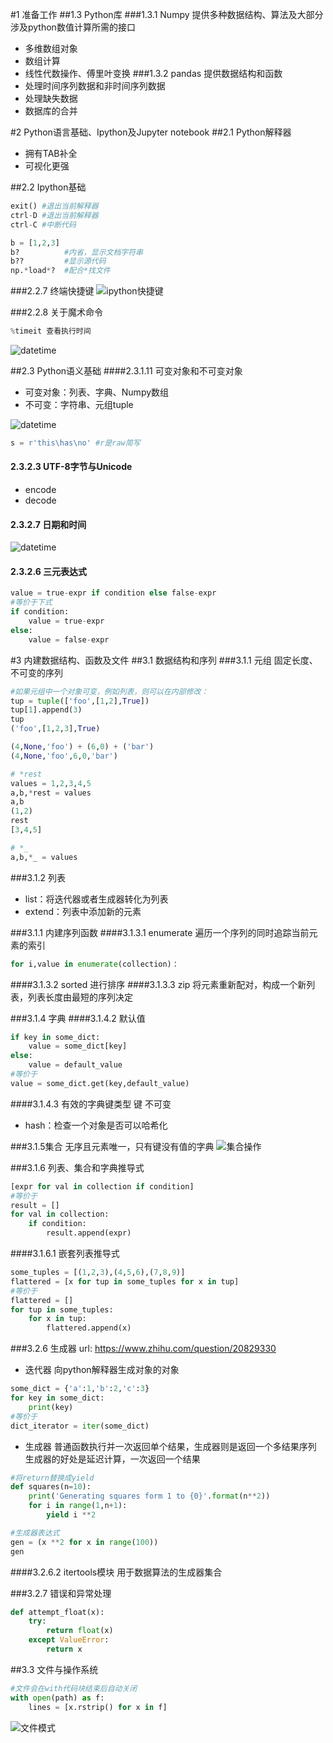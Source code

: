 #1 准备工作
##1.3 Python库
###1.3.1 Numpy
提供多种数据结构、算法及大部分涉及python数值计算所需的接口
- 多维数组对象
- 数组计算
- 线性代数操作、傅里叶变换
###1.3.2 pandas
提供数据结构和函数
- 处理时间序列数据和非时间序列数据
- 处理缺失数据
- 数据库的合并

#2 Python语言基础、Ipython及Jupyter notebook
##2.1 Python解释器
- 拥有TAB补全
- 可视化更强

##2.2 Ipython基础
```python
exit() #退出当前解释器
ctrl-D #退出当前解释器
ctrl-C #中断代码

b = [1,2,3]
b?          #内省，显示文档字符串
b??         #显示源代码
np.*load*?  #配合*找文件
```

###2.2.7 终端快捷键
![ipython快捷键](https://github.com/Xiao-hu-star/img/blob/main/ipython_key.jpg?raw=true)


###2.2.8 关于魔术命令
```python
%timeit 查看执行时间
```

![datetime](https://github.com/Xiao-hu-star/img/blob/main/%E9%AD%94%E6%9C%AF%E5%91%BD%E4%BB%A4.jpg?raw=true)

##2.3 Python语义基础
####2.3.1.11 可变对象和不可变对象
- 可变对象：列表、字典、Numpy数组
- 不可变：字符串、元组tuple
  
![datetime](https://github.com/Xiao-hu-star/img/blob/main/%E6%A0%87%E9%87%8F%E7%B1%BB%E5%9E%8B.jpg?raw=true)

```python
s = r'this\has\no' #r是raw简写
```

#### 2.3.2.3 UTF-8字节与Unicode
- encode
- decode

#### 2.3.2.7 日期和时间
![datetime](https://github.com/Xiao-hu-star/img/blob/main/datetime.jpg?raw=true)

#### 2.3.2.6 三元表达式
```python
value = true-expr if condition else false-expr
#等价于下式
if condition:
    value = true-expr
else:
    value = false-expr
```

#3 内建数据结构、函数及文件
##3.1 数据结构和序列
###3.1.1 元组
固定长度、不可变的序列
```python
#如果元组中一个对象可变，例如列表，则可以在内部修改：
tup = tuple(['foo',[1,2],True])
tup[1].append(3)
tup
('foo',[1,2,3],True)

(4,None,'foo') + (6,0) + ('bar')
(4,None,'foo',6,0,'bar')

# *rest
values = 1,2,3,4,5
a,b,*rest = values
a,b
(1,2)
rest
[3,4,5]

# *_
a,b,*_ = values
```

###3.1.2 列表
- list：将迭代器或者生成器转化为列表
- extend：列表中添加新的元素

###3.1.1 内建序列函数
####3.1.3.1 enumerate
遍历一个序列的同时追踪当前元素的索引
```python
for i,value in enumerate(collection)：
```

####3.1.3.2 sorted
进行排序
####3.1.3.3 zip
将元素重新配对，构成一个新列表，列表长度由最短的序列决定

###3.1.4 字典
####3.1.4.2 默认值
```python
if key in some_dict:
    value = some_dict[key]
else:
    value = default_value
#等价于
value = some_dict.get(key,default_value)
```

####3.1.4.3 有效的字典键类型
键 不可变
- hash：检查一个对象是否可以哈希化
  
###3.1.5集合
无序且元素唯一，只有键没有值的字典
![集合操作](https://github.com/Xiao-hu-star/img/blob/main/%E9%9B%86%E5%90%88%E6%93%8D%E4%BD%9C.jpg?raw=true)

###3.1.6 列表、集合和字典推导式
```python
[expr for val in collection if condition]
#等价于
result = []
for val in collection:
    if condition:
        result.append(expr)
```

####3.1.6.1 嵌套列表推导式
```python
some_tuples = [(1,2,3),(4,5,6),(7,8,9)]
flattered = [x for tup in some_tuples for x in tup]
#等价于
flattered = []
for tup in some_tuples:
    for x in tup:
        flattered.append(x)
```

###3.2.6 生成器
url:
https://www.zhihu.com/question/20829330

- 迭代器
  向python解释器生成对象的对象
```python
some_dict = {'a':1,'b':2,'c':3}
for key in some_dict:
    print(key)
#等价于
dict_iterator = iter(some_dict)
```
- 生成器
普通函数执行并一次返回单个结果，生成器则是返回一个多结果序列
生成器的好处是延迟计算，一次返回一个结果
```python
#将return替换成yield
def squares(n=10):
    print('Generating squares form 1 to {0}'.format(n**2))
    for i in range(1,n+1):
        yield i **2

#生成器表达式
gen = (x **2 for x in range(100))
gen
```

####3.2.6.2 itertools模块
用于数据算法的生成器集合

###3.2.7 错误和异常处理
```python
def attempt_float(x):
    try:
        return float(x)
    except ValueError:
        return x
```
##3.3 文件与操作系统
```python
#文件会在with代码块结束后自动关闭
with open(path) as f:
    lines = [x.rstrip() for x in f]
```
![文件模式](https://github.com/Xiao-hu-star/img/blob/main/%E6%96%87%E4%BB%B6%E6%A8%A1%E5%BC%8F.jpg?raw=true)